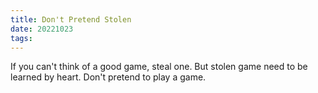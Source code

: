 ```yaml
---
title: Don't Pretend Stolen
date: 20221023
tags:
---
```


If you can't think of a good game, steal one. But stolen game need to be learned by heart. Don't pretend to play a game.